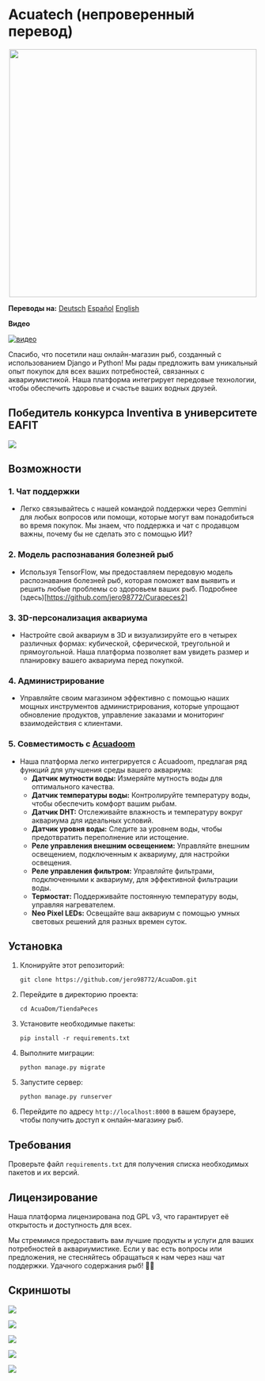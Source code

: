 # Acuatech (непроверенный перевод)

<p align="center"><img src="https://avatars.githubusercontent.com/u/147756061?s=400&u=97529d858fcada36803623812a49d96623e2133b&v=4" width="500" height="500"></p>

**Переводы на:**
[Deutsch](https://github.com/FICAARO/Acuatech/blob/main/docs/readme_ge.md) 
[Español](https://github.com/FICAARO/Acuatech/blob/main/docs/readme_es.md)
[English](https://github.com/FICAARO/Acuatech/blob/main/README.md)  

**Видео**

[![видео](https://raw.githubusercontent.com/FICAARO/Acuatech/refs/heads/main/docs/screenshots/6.png)](
https://www.youtube.com/watch?v=YUgIStrgesU "Acuatech")

Спасибо, что посетили наш онлайн-магазин рыб, созданный с использованием Django и Python! Мы рады предложить вам уникальный опыт покупок для всех ваших потребностей, связанных с аквариумистикой. Наша платформа интегрирует передовые технологии, чтобы обеспечить здоровье и счастье ваших водных друзей.

## Победитель конкурса Inventiva в университете EAFIT

![](https://raw.githubusercontent.com/FICAARO/Acuatech/refs/heads/main/docs/screenshots/7.jpeg)

## Возможности

### 1. Чат поддержки
- Легко связывайтесь с нашей командой поддержки через Gemmini для любых вопросов или помощи, которые могут вам понадобиться во время покупок. Мы знаем, что поддержка и чат с продавцом важны, почему бы не сделать это с помощью ИИ?

### 2. Модель распознавания болезней рыб
- Используя TensorFlow, мы предоставляем передовую модель распознавания болезней рыб, которая поможет вам выявить и решить любые проблемы со здоровьем ваших рыб. Подробнее (здесь)[https://github.com/jero98772/Curapeces2]

### 3. 3D-персонализация аквариума
- Настройте свой аквариум в 3D и визуализируйте его в четырех различных формах: кубической, сферической, треугольной и прямоугольной. Наша платформа позволяет вам увидеть размер и планировку вашего аквариума перед покупкой.

### 4. Администрирование
- Управляйте своим магазином эффективно с помощью наших мощных инструментов администрирования, которые упрощают обновление продуктов, управление заказами и мониторинг взаимодействия с клиентами.

### 5. Совместимость с [Acuadoom](https://github.com/jero98772/AcuaDom)
- Наша платформа легко интегрируется с Acuadoom, предлагая ряд функций для улучшения среды вашего аквариума:
  - **Датчик мутности воды:** Измеряйте мутность воды для оптимального качества.
  - **Датчик температуры воды:** Контролируйте температуру воды, чтобы обеспечить комфорт вашим рыбам.
  - **Датчик DHT:** Отслеживайте влажность и температуру вокруг аквариума для идеальных условий.
  - **Датчик уровня воды:** Следите за уровнем воды, чтобы предотвратить переполнение или истощение.
  - **Реле управления внешним освещением:** Управляйте внешним освещением, подключенным к аквариуму, для настройки освещения.
  - **Реле управления фильтром:** Управляйте фильтрами, подключенными к аквариуму, для эффективной фильтрации воды.
  - **Термостат:** Поддерживайте постоянную температуру воды, управляя нагревателем.
  - **Neo Pixel LEDs:** Освещайте ваш аквариум с помощью умных световых решений для разных времен суток.

## Установка

1. Клонируйте этот репозиторий:

    ```
    git clone https://github.com/jero98772/AcuaDom.git
    ```

2. Перейдите в директорию проекта:

    ```
    cd AcuaDom/TiendaPeces
    ```

3. Установите необходимые пакеты:

    ```
    pip install -r requirements.txt
    ```

4. Выполните миграции:

    ```
    python manage.py migrate
    ```

5. Запустите сервер:

    ```
    python manage.py runserver
    ```

6. Перейдите по адресу `http://localhost:8000` в вашем браузере, чтобы получить доступ к онлайн-магазину рыб.

## Требования

Проверьте файл `requirements.txt` для получения списка необходимых пакетов и их версий.

## Лицензирование
Наша платформа лицензирована под GPL v3, что гарантирует её открытость и доступность для всех.

Мы стремимся предоставить вам лучшие продукты и услуги для ваших потребностей в аквариумистике. Если у вас есть вопросы или предложения, не стесняйтесь обращаться к нам через наш чат поддержки. Удачного содержания рыб! 🐠🌊

## Скриншоты

![](https://raw.githubusercontent.com/FICAARO/Acuatech/refs/heads/main/docs/screenshots/5.png)

![](https://raw.githubusercontent.com/FICAARO/Acuatech/refs/heads/main/docs/screenshots/4.png)

![](https://raw.githubusercontent.com/FICAARO/Acuatech/refs/heads/main/docs/screenshots/3.png)

![](https://raw.githubusercontent.com/FICAARO/Acuatech/refs/heads/main/docs/screenshots/2.png)

![](https://raw.githubusercontent.com/FICAARO/Acuatech/refs/heads/main/docs/screenshots/1.png)